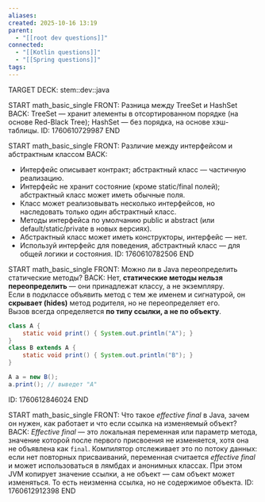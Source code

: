```yaml
---
aliases:
created: 2025-10-16 13:19
parent:
  - "[[root dev questions]]"
connected:
  - "[[Kotlin questions]]"
  - "[[Spring questions]]"
tags:
---
```

TARGET DECK: stem::dev::java


START
math_basic_single
FRONT: Разница между TreeSet и HashSet
BACK: TreeSet — хранит элементы в отсортированном порядке (на основе Red-Black Tree); HashSet — без порядка, на основе хэш-таблицы.
ID: 1760610729987
END

START
math_basic_single
FRONT: Различие между интерфейсом и абстрактным классом
BACK: 
- Интерфейс описывает контракт; абстрактный класс — частичную реализацию.  
- Интерфейс не хранит состояние (кроме static/final полей); абстрактный класс может иметь обычные поля.  
- Класс может реализовывать несколько интерфейсов, но наследовать только один абстрактный класс.  
- Методы интерфейса по умолчанию public и abstract (или default/static/private в новых версиях).  
- Абстрактный класс может иметь конструкторы, интерфейс — нет.  
- Используй интерфейс для поведения, абстрактный класс — для общей логики и состояния.
ID: 1760610782506
END

START
math_basic_single
FRONT: Можно ли в Java переопределить статические методы?
BACK:
Нет, **статические методы нельзя переопределить** — они принадлежат классу, а не экземпляру.  
Если в подклассе объявить метод с тем же именем и сигнатурой, он **скрывает (hides)** метод родителя, но не переопределяет его.  
Вызов всегда определяется **по типу ссылки, а не по объекту**.  
```java
class A {
    static void print() { System.out.println("A"); }
}
class B extends A {
    static void print() { System.out.println("B"); }
}

A a = new B();
a.print(); // выведет "A"
```
ID: 1760612846024
END

START
math_basic_single
FRONT: Что такое _effective final_ в Java, зачем он нужен, как работает и что если ссылка на изменяемый объект?
BACK: _Effective final_ — это локальная переменная или параметр метода, значение которой после первого присвоения не изменяется, хотя она не объявлена как `final`. Компилятор отслеживает это по потоку данных: если нет повторных присваиваний, переменная считается _effective final_ и может использоваться в лямбдах и анонимных классах. При этом JVM копирует значение ссылки, а не объект — сам объект может изменяться. То есть неизменна ссылка, но не содержимое объекта.
ID: 1760612912398
END

